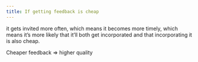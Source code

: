 ```yaml
---
title: If getting feedback is cheap
---
```


it gets invited more often, which means it becomes more timely, which means it’s more likely that it’ll both get incorporated and that incorporating it is also cheap.

Cheaper feedback ⇒ higher quality

